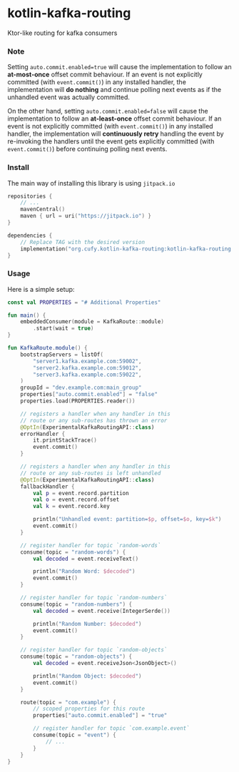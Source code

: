 # kotlin-kafka-routing

Ktor-like routing for kafka consumers

### Note

Setting `auto.commit.enabled=true` will cause the implementation
to follow an **at-most-once** offset commit behaviour. If an event
is not explicitly committed (with `event.commit()`) in any installed
handler, the implementation will **do nothing** and continue polling
next events as if the unhandled event was actually committed.

On the other hand, setting `auto.commit.enabled=false` will cause
the implementation to follow an **at-least-once** offset commit
behaviour. If an event is not explicitly committed (with `event.commit()`)
in any installed handler, the implementation will **continuously retry**
handling the event by re-invoking the handlers until the event gets
explicitly committed (with `event.commit()`) before continuing polling
next events.

### Install

The main way of installing this library is
using `jitpack.io`

```kts
repositories {
    // ...
    mavenCentral()
    maven { url = uri("https://jitpack.io") }
}

dependencies {
    // Replace TAG with the desired version
    implementation("org.cufy.kotlin-kafka-routing:kotlin-kafka-routing:TAG")
}
```

### Usage

Here is a simple setup:

```kotlin
const val PROPERTIES = "# Additional Properties"

fun main() {
    embeddedConsumer(module = KafkaRoute::module)
        .start(wait = true)
}

fun KafkaRoute.module() {
    bootstrapServers = listOf(
        "server1.kafka.example.com:59002",
        "server2.kafka.example.com:59012",
        "server3.kafka.example.com:59022",
    )
    groupId = "dev.example.com:main_group"
    properties["auto.commit.enabled"] = "false"
    properties.load(PROPERTIES.reader())

    // registers a handler when any handler in this
    // route or any sub-routes has thrown an error
    @OptIn(ExperimentalKafkaRoutingAPI::class)
    errorHandler {
        it.printStackTrace()
        event.commit()
    }

    // registers a handler when any handler in this
    // route or any sub-routes is left unhandled
    @OptIn(ExperimentalKafkaRoutingAPI::class)
    fallbackHandler {
        val p = event.record.partition
        val o = event.record.offset
        val k = event.record.key

        println("Unhandled event: partition=$p, offset=$o, key=$k")
        event.commit()
    }

    // register handler for topic `random-words`
    consume(topic = "random-words") {
        val decoded = event.receiveText()

        println("Random Word: $decoded")
        event.commit()
    }

    // register handler for topic `random-numbers`
    consume(topic = "random-numbers") {
        val decoded = event.receive(IntegerSerde())

        println("Random Number: $decoded")
        event.commit()
    }

    // register handler for topic `random-objects`
    consume(topic = "random-objects") {
        val decoded = event.receiveJson<JsonObject>()

        println("Random Object: $decoded")
        event.commit()
    }

    route(topic = "com.example") {
        // scoped properties for this route
        properties["auto.commit.enabled"] = "true"

        // register handler for topic `com.example.event`
        consume(topic = "event") {
            // ...
        }
    }
}
```
